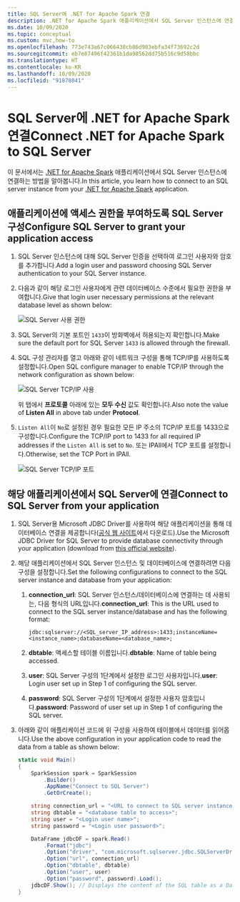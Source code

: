 ```yaml
---
title: SQL Server에 .NET for Apache Spark 연결
description: .NET for Apache Spark 애플리케이션에서 SQL Server 인스턴스에 연결하는 방법을 알아봅니다.
ms.date: 10/09/2020
ms.topic: conceptual
ms.custom: mvc,how-to
ms.openlocfilehash: 773e743a67c066438cb86d983ebfa34f73692c2d
ms.sourcegitcommit: eb7e87496f42361b1da98562dd75b516c9d58bbc
ms.translationtype: HT
ms.contentlocale: ko-KR
ms.lasthandoff: 10/09/2020
ms.locfileid: "91878041"
---
```

# <a name="connect-net-for-apache-spark-to-sql-server"></a><span data-ttu-id="d4274-103">SQL Server에 .NET for Apache Spark 연결</span><span class="sxs-lookup"><span data-stu-id="d4274-103">Connect .NET for Apache Spark to SQL Server</span></span>

<span data-ttu-id="d4274-104">이 문서에서는 [.NET for Apache Spark](https://github.com/dotnet/spark) 애플리케이션에서 SQL Server 인스턴스에 연결하는 방법을 알아봅니다.</span><span class="sxs-lookup"><span data-stu-id="d4274-104">In this article, you learn how to connect to an SQL server instance from your [.NET for Apache Spark](https://github.com/dotnet/spark) application.</span></span>

## <a name="configure-sql-server-to-grant-your-application-access"></a><span data-ttu-id="d4274-105">애플리케이션에 액세스 권한을 부여하도록 SQL Server 구성</span><span class="sxs-lookup"><span data-stu-id="d4274-105">Configure SQL Server to grant your application access</span></span>

1. <span data-ttu-id="d4274-106">SQL Server 인스턴스에 대해 SQL Server 인증을 선택하여 로그인 사용자와 암호를 추가합니다.</span><span class="sxs-lookup"><span data-stu-id="d4274-106">Add a login user and password choosing SQL Server authentication to your SQL Server instance.</span></span>
2. <span data-ttu-id="d4274-107">다음과 같이 해당 로그인 사용자에게 관련 데이터베이스 수준에서 필요한 권한을 부여합니다.</span><span class="sxs-lookup"><span data-stu-id="d4274-107">Give that login user necessary permissions at the relevant database level as shown below:</span></span>

    ![SQL Server 사용 권한](./media/connect-external-sources/SqlServerAuth.png)

3. <span data-ttu-id="d4274-109">SQL Server의 기본 포트인 `1433`이 방화벽에서 허용되는지 확인합니다.</span><span class="sxs-lookup"><span data-stu-id="d4274-109">Make sure the default port for SQL Server `1433` is allowed through the firewall.</span></span>
4. <span data-ttu-id="d4274-110">SQL 구성 관리자를 열고 아래와 같이 네트워크 구성을 통해 TCP/IP를 사용하도록 설정합니다.</span><span class="sxs-lookup"><span data-stu-id="d4274-110">Open SQL configure manager to enable TCP/IP through the network configuration as shown below:</span></span>

    ![SQL Server TCP/IP 사용](./media/connect-external-sources/SqlServerTCPIP.png)

    <span data-ttu-id="d4274-112">위 탭에서 **프로토콜** 아래에 있는 **모두 수신** 값도 확인합니다.</span><span class="sxs-lookup"><span data-stu-id="d4274-112">Also note the value of **Listen All** in above tab under **Protocol**.</span></span>

5. <span data-ttu-id="d4274-113">`Listen All`이 `No`로 설정된 경우 필요한 모든 IP 주소의 TCP/IP 포트를 1433으로 구성합니다.</span><span class="sxs-lookup"><span data-stu-id="d4274-113">Configure the TCP/IP port to 1433 for all required IP addresses if the `Listen All` is set to `No`.</span></span> <span data-ttu-id="d4274-114">또는 IPAll에서 TCP 포트를 설정합니다.</span><span class="sxs-lookup"><span data-stu-id="d4274-114">Otherwise, set the TCP Port in IPAll.</span></span>

    ![SQL Server TCP/IP 포트](./media/connect-external-sources/SQLServerTCPIIPPort.png)

## <a name="connect-to-sql-server-from-your-application"></a><span data-ttu-id="d4274-116">해당 애플리케이션에서 SQL Server에 연결</span><span class="sxs-lookup"><span data-stu-id="d4274-116">Connect to SQL Server from your application</span></span>

1. <span data-ttu-id="d4274-117">SQL Server용 Microsoft JDBC Driver를 사용하여 해당 애플리케이션을 통해 데이터베이스 연결을 제공합니다([공식 웹 사이트](https://docs.microsoft.com/sql/connect/jdbc/download-microsoft-jdbc-driver-for-sql-server?view=sql-server-ver15)에서 다운로드).</span><span class="sxs-lookup"><span data-stu-id="d4274-117">Use the Microsoft JDBC Driver for SQL Server to provide database connectivity through your application (download from [this official website](https://docs.microsoft.com/sql/connect/jdbc/download-microsoft-jdbc-driver-for-sql-server?view=sql-server-ver15)).</span></span>
2. <span data-ttu-id="d4274-118">해당 애플리케이션에서 SQL Server 인스턴스 및 데이터베이스에 연결하려면 다음 구성을 설정합니다.</span><span class="sxs-lookup"><span data-stu-id="d4274-118">Set the following configurations to connect to the SQL server instance and database from your application:</span></span>
    1. <span data-ttu-id="d4274-119">**connection_url**: SQL Server 인스턴스/데이터베이스에 연결하는 데 사용되는, 다음 형식의 URL입니다.</span><span class="sxs-lookup"><span data-stu-id="d4274-119">**connection_url**: This is the URL used to connect to the SQL server instance/database and has the following format:</span></span>

        ```
        jdbc:sqlserver://<SQL_server_IP_address>:1433;instanceName=<instance_name>;databaseName=<database_name>;
        ```

    2. <span data-ttu-id="d4274-120">**dbtable**: 액세스할 테이블 이름입니다.</span><span class="sxs-lookup"><span data-stu-id="d4274-120">**dbtable**: Name of table being accessed.</span></span>
    3. <span data-ttu-id="d4274-121">**user**: SQL Server 구성의 1단계에서 설정한 로그인 사용자입니다.</span><span class="sxs-lookup"><span data-stu-id="d4274-121">**user**: Login user set up in Step 1 of configuring the SQL server.</span></span>
    4. <span data-ttu-id="d4274-122">**password**: SQL Server 구성의 1단계에서 설정한 사용자 암호입니다.</span><span class="sxs-lookup"><span data-stu-id="d4274-122">**password**: Password of user set up in Step 1 of configuring the SQL server.</span></span>
3. <span data-ttu-id="d4274-123">아래와 같이 애플리케이션 코드에 위 구성을 사용하여 테이블에서 데이터를 읽어옵니다.</span><span class="sxs-lookup"><span data-stu-id="d4274-123">Use the above configuration in your application code to read the data from a table as shown below:</span></span>

    ```csharp
    static void Main()
    {
        SparkSession spark = SparkSession
            .Builder()
            .AppName("Connect to SQL Server")
            .GetOrCreate();

        string connection_url = "<URL to connect to SQL server instance>";
        string dbtable = "<database table to access>";
        string user = "<Login user name>";
        string password = "<Login user password>";

        DataFrame jdbcDF = spark.Read()
            .Format("jdbc")
            .Option("driver", "com.microsoft.sqlserver.jdbc.SQLServerDriver")
            .Option("url", connection_url)
            .Option("dbtable", dbtable)
            .Option("user", user)
            .Option("password", password).Load();
        jdbcDF.Show(); // Displays the content of the SQL table as a DataFrame
    }
    ```
